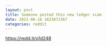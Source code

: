 ```yaml
--- 
layout: post 
title: Someone posted this new ledger scam 
date: 2021-06-16 1623871367 
categories: reddit 
--- 
```

https://redd.it/o1d248